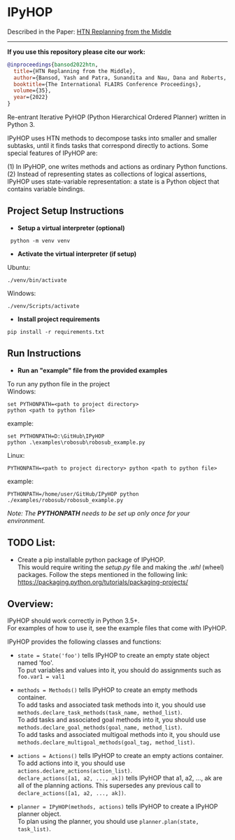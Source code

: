 # IPyHOP

Described in the Paper: [HTN Replanning from the Middle](https://journals.flvc.org/FLAIRS/article/download/130732/133891)

---
  
**If you use this repository please cite our work:**  

```bibtex
@inproceedings{bansod2022htn,
  title={HTN Replanning from the Middle},
  author={Bansod, Yash and Patra, Sunandita and Nau, Dana and Roberts, Mark},
  booktitle={The International FLAIRS Conference Proceedings},
  volume={35},
  year={2022}
}
```

Re-entrant Iterative PyHOP (Python Hierarchical Ordered Planner) written in Python 3.

IPyHOP uses HTN methods to decompose tasks into smaller and smaller subtasks, until it finds tasks that
correspond directly to actions. Some special features of IPyHOP are:

(1) In IPyHOP, one writes methods and actions as ordinary Python functions.  
(2) Instead of representing states as collections of logical assertions, IPyHOP uses state-variable representation:
    a state is a Python object that contains variable bindings.  
    
## Project Setup Instructions
- **Setup a virtual interpreter (optional)**  

```shell script
 python -m venv venv
```
- **Activate the virtual interpreter (if setup)**  

Ubuntu:  
```shell script
./venv/bin/activate
```
Windows:  
```shell script
./venv/Scripts/activate
```
- **Install project requirements**  

```shell script
pip install -r requirements.txt
```

## Run Instructions
- **Run an "example" file from the provided examples**  

To run any python file in the project  
Windows:  
```shell script
set PYTHONPATH=<path to project directory>
python <path to python file>
```
example:
```shell script
set PYTHONPATH=D:\GitHub\IPyHOP
python .\examples\robosub\robosub_example.py
```
Linux:  
```shell script
PYTHONPATH=<path to project directory> python <path to python file>
```
example:
```shell script
PYTHONPATH=/home/user/GitHub/IPyHOP python ./examples/robosub/robosub_example.py
```
*Note: The **PYTHONPATH** needs to be set up only once for your environment.*  

    
## TODO List:
*   Create a pip installable python package of IPyHOP.  
This would require writing the *setup.py* file and making the *.whl* (wheel) packages.
Follow the steps mentioned in the following link: https://packaging.python.org/tutorials/packaging-projects/ 
    
## Overview:

IPyHOP should work correctly in Python 3.5+.  
For examples of how to use it, see the example files that come with IPyHOP.

IPyHOP provides the following classes and functions:

* `state = State('foo')` tells IPyHOP to create an empty state object named 'foo'.  
    To put variables and values into it, you should do assignments such as `foo.var1 = val1`

* `methods = Methods()` tells IPyHOP to create an empty methods container.  
        To add tasks and associated task methods into it, you should use
        `methods.declare_task_methods(task_name, method_list)`.  
        To add tasks and associated goal methods into it, you should use
        `methods.declare_goal_methods(goal_name, method_list)`.  
        To add tasks and associated multigoal methods into it, you should use
        `methods.declare_multigoal_methods(goal_tag, method_list)`.  
        
* `actions = Actions()` tells IPyHOP to create an empty actions container.  
    To add actions into it, you should use `actions.declare_actions(action_list)`.  
    `declare_actions([a1, a2, ..., ak])` tells IPyHOP that a1, a2, ..., ak are all of the planning actions.
    This supersedes any previous call to `declare_actions([a1, a2, ..., ak])`.

* `planner = IPyHOP(methods, actions)` tells IPyHOP to create a IPyHOP planner object.  
    To plan using the planner, you should use `planner.plan(state, task_list)`.

